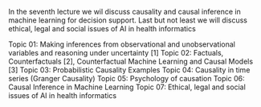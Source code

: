 In the seventh lecture we wil discuss causality and causal inference in machine learning for decision support. Last but not least we will  discuss ethical, legal and social issues of AI in health informatics

Topic 01: Making inferences from observational and unobservational variables and reasoning under uncertainty [1]
Topic 02: Factuals, Counterfactuals [2], Counterfactual Machine Learning and Causal Models [3]
Topic 03: Probabilistic Causality Examples
Topic 04: Causality in time series (Granger Causality)
Topic 05: Psychology of causation
Topic 06: Causal Inference in Machine Learning
Topic 07: Ethical, legal and social issues of AI in health informatics

